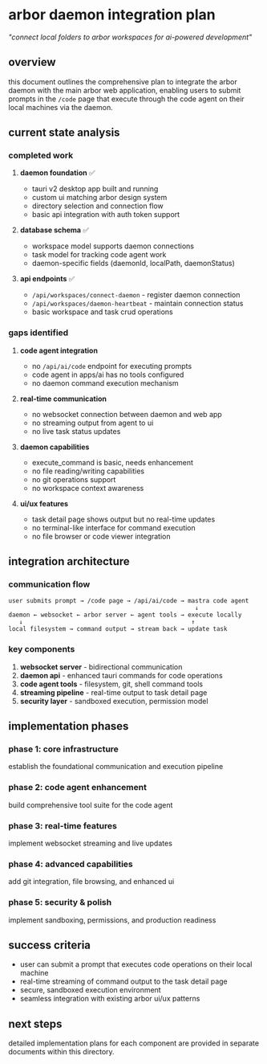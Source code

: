 # arbor daemon integration plan

*"connect local folders to arbor workspaces for ai-powered development"*

## overview

this document outlines the comprehensive plan to integrate the arbor daemon with the main arbor web application, enabling users to submit prompts in the `/code` page that execute through the code agent on their local machines via the daemon.

## current state analysis

### completed work
1. **daemon foundation** ✅
   - tauri v2 desktop app built and running
   - custom ui matching arbor design system
   - directory selection and connection flow
   - basic api integration with auth token support

2. **database schema** ✅
   - workspace model supports daemon connections
   - task model for tracking code agent work
   - daemon-specific fields (daemonId, localPath, daemonStatus)

3. **api endpoints** ✅
   - `/api/workspaces/connect-daemon` - register daemon connection
   - `/api/workspaces/daemon-heartbeat` - maintain connection status
   - basic workspace and task crud operations

### gaps identified
1. **code agent integration**
   - no `/api/ai/code` endpoint for executing prompts
   - code agent in apps/ai has no tools configured
   - no daemon command execution mechanism

2. **real-time communication**
   - no websocket connection between daemon and web app
   - no streaming output from agent to ui
   - no live task status updates

3. **daemon capabilities**
   - execute_command is basic, needs enhancement
   - no file reading/writing capabilities
   - no git operations support
   - no workspace context awareness

4. **ui/ux features**
   - task detail page shows output but no real-time updates
   - no terminal-like interface for command execution
   - no file browser or code viewer integration

## integration architecture

### communication flow
```
user submits prompt → /code page → /api/ai/code → mastra code agent
                                                    ↓
daemon ← websocket ← arbor server ← agent tools → execute locally
   ↓                                               ↑
local filesystem → command output → stream back → update task
```

### key components
1. **websocket server** - bidirectional communication
2. **daemon api** - enhanced tauri commands for code operations
3. **code agent tools** - filesystem, git, shell command tools
4. **streaming pipeline** - real-time output to task detail page
5. **security layer** - sandboxed execution, permission model

## implementation phases

### phase 1: core infrastructure
establish the foundational communication and execution pipeline

### phase 2: code agent enhancement
build comprehensive tool suite for the code agent

### phase 3: real-time features
implement websocket streaming and live updates

### phase 4: advanced capabilities
add git integration, file browsing, and enhanced ui

### phase 5: security & polish
implement sandboxing, permissions, and production readiness

## success criteria
- user can submit a prompt that executes code operations on their local machine
- real-time streaming of command output to the task detail page
- secure, sandboxed execution environment
- seamless integration with existing arbor ui/ux patterns

## next steps
detailed implementation plans for each component are provided in separate documents within this directory.